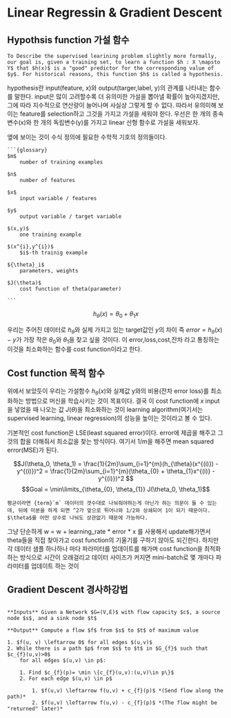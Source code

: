 # Linear Regressin & Gradient Descent

## Hypothsis function 가설 함수

```{admonition} Hypothesis Definition
To Describe the supervised learining problem slightly more formally, our goal is, given a training set, to learn a function $h : X \mapsto Y$ that $h(x)$ is a "good" predictor for the corresponding value of $y$. For historical reasons, this function $h$ is called a hypothesis.
```

hypothesis란 input(feature, x)와 output(targer,label, y)의 관계를 나타내는 함수를 말한다. input은 많이 고려할수록 더 유의미한 가설을 뽑아낼 확률이 높아지겠지만, 그에 따라 지수적으로 연산량이 늘어나며 사실상 그렇게 할 수 없다. 따라서 유의미해 보이는 feature를 selection하고 그것을 가지고 가설을 세워야 한다. 우선은 한 개의 종속변수(x)와 한 개의 독립변수(y)를 가지고 linear 선형 함수로 가설을 세워보자.

옆에 보이는 것이 수식 정의에 필요한 수학적 기호의 정의들이다.

````{margin}
```{glossary}
$m$
    number of training examples   

$n$
    number of features   

$x$
    input variable / features   

$y$
    output variable / target variable   

$(x,y)$
    one training example   

$(x^{i},y^{i})$
    $i$-th trainig example   

${\theta}_i$
    parameters, weights

$J(\theta)$
    cost function of theta(parameter)
    
```
````

$$
h_{\theta}(x) = \theta_{0} + \theta_{1}x
$$

우리는 주어진 데이터로 $h_{\theta}$와 실제 가지고 있는 target값인 $y$의 차이 즉 $error = h_{\theta}(x) - y$가 가장 작은 $\theta_{0}$와 $\theta_{1}$을 찾고 싶을 것이다. 이 error,loss,cost,잔차 라고 통칭하는 이것을 최소화하는 함수를 cost function이라고 한다.

## Cost function 목적 함수

위에서 보았듯이 우리는 가설함수 $h_{\theta}(x)$와 실제값 y와의 비용(잔차 error loss)를 최소화하는 방법으로 머신을 학습시키는 것이 목표이다. 결국 이 cost function에 $x$ input을 넣었을 때 나오는 값 $J(\theta)$을 최소화하는 것이 learning algorithm(여기서는 supervised learning, linear regression)의 성능을 높이는 것이라고 볼 수 있다.

기본적인 cost function은 LSE(least squared error)이다. error에 제곱을 해주고 그것의 합을 더해줘서 최소값을 찾는 방식이다. 여기서 1/m을 해주면 mean squared error(MSE)가 된다.

$$J(\theta_0, \theta_1) = \frac{1}{2m}\sum_{i=1}^{m}(h_{\theta}(x^{(i)}) - y^{(i)})^2 = \frac{1}{2m}\sum_{i=1}^{m}(\theta_{0} + \theta_{1}x^{(i)} - y^{(i)})^2 $$
$$Goal = \min\limits_{\theta_{0}, \theta_{1}} J(\theta_0, \theta_1)$$

```{admonition} 왜 m이 아니라 2m인가?
평균이라면 {term}`m` 데이터의 갯수대로 나눠줘야하는게 아닌가 하는 의문이 들 수 있는데, 뒤에 미분을 하게 되면 ^2가 앞으로 튀어나와 1/2와 상쇄되어 1이 되기 때문이다. $\theta$를 어떤 상수로 나눠도 상관없기 때문에 가능하다.
```

그냥 단순하게 w = w + learning_rate * error * x 를 사용해서 update해가면서 theta들을 직접 찾아가고 cost function의 기울기를 구하기 않아도 되긴한다. 하지만 각 데이터 샘플 하나하나 마다 파라미터를 업데이트를 해가며 cost function을 최적화하는 방식으로 시간이 오래걸리고 데이터 사이즈가 커지면 mini-batch로 몇 개마다 파라미터를 업데이트 하는 것이 

## Gradient Descent 경사하강법



```{prf:algorithm} Ford–Fulkerson

**Inputs** Given a Network $G=(V,E)$ with flow capacity $c$, a source node $s$, and a sink node $t$

**Output** Compute a flow $f$ from $s$ to $t$ of maximum value

1. $f(u, v) \leftarrow 0$ for all edges $(u,v)$
2. While there is a path $p$ from $s$ to $t$ in $G_{f}$ such that $c_{f}(u,v)>0$
	for all edges $(u,v) \in p$:

	1. Find $c_{f}(p)= \min \{c_{f}(u,v):(u,v)\in p\}$
	2. For each edge $(u,v) \in p$

		1. $f(u,v) \leftarrow f(u,v) + c_{f}(p)$ *(Send flow along the path)*
		2. $f(u,v) \leftarrow f(u,v) - c_{f}(p)$ *(The flow might be "returned" later)*
```